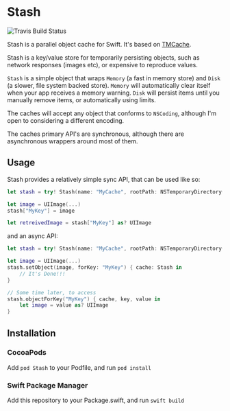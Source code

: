 # Stash

![Travis Build Status](https://api.travis-ci.org/DanielTomlinson/Stash.svg)

Stash is a parallel object cache for Swift. It's based on [TMCache](https://github.com/Tumblr/TMCache).

Stash is a key/value store for temporarily persisting objects, such as network responses (images etc), or expensive to reproduce values.

`Stash` is a simple object that wraps `Memory` (a fast in memory store) and `Disk` (a slower, file system backed store).
`Memory` will automatically clear itself when your app receives a memory warning.
`Disk` will persist items until you manually remove items, or automatically using limits.

The caches will accept any object that conforms to `NSCoding`, although I'm open to considering a different encoding.

The caches primary API's are synchronous, although there are asynchronous wrappers around most of them.

## Usage

Stash provides a relatively simple sync API, that can be used like so:

```swift
let stash = try! Stash(name: "MyCache", rootPath: NSTemporaryDirectory())

let image = UIImage(...)
stash["MyKey"] = image

let retreivedImage = stash["MyKey"] as? UIImage
```

and an async API:

```swift
let stash = try! Stash(name: "MyCache", rootPath: NSTemporaryDirectory())

let image = UIImage(...)
stash.setObject(image, forKey: "MyKey") { cache: Stash in
    // It's Done!!!
}

// Some time later, to access
stash.objectForKey("MyKey") { cache, key, value in
    let image = value as? UIImage
}
```

## Installation

### CocoaPods

Add `pod Stash` to your Podfile, and run `pod install`

### Swift Package Manager

Add this repository to your Package.swift, and run `swift build`

